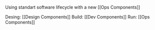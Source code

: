 Using standart software lifecycle with a new [[Ops Components]]

Desing: [[Design Components]]
Build: [[Dev Components]]
Run: [[Ops Components]]